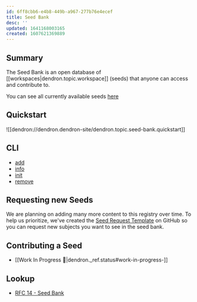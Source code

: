 ```yaml
---
id: 6ff8cbb6-e4b8-449b-a967-277b76e4ecef
title: Seed Bank
desc: ''
updated: 1641168003165
created: 1607621369889
---
```


## Summary

The Seed Bank is an open database of [[workspaces|dendron.topic.workspace]] (seeds) that anyone can access and contribute to. 

You can see all currently available seeds [here](https://github.com/dendronhq/dendron/blob/dev/packages/engine-server/src/seed/registry.ts#L8:L8)

## Quickstart
![[dendron://dendron.dendron-site/dendron.topic.seed-bank.quickstart]]

<!-- If you have a vault that you think would make a good addition to the seed bank, you can submit a vault by following the instructions below:

1. make sure your vault is pushed to a public git registry like GitHub
2. make sure that your vault has a public `README.md` and `LICENSE.md` inside the vault
3. ping kevin on Discord or by email at [kevin@dendron.so](mailto:kevin@dendron.so) :)
 -->

## CLI

- [add](https://docs.dendron.so/notes/945a1bf2-2d6c-4792-87d0-bf87b7f94182/#add)
- [info](https://docs.dendron.so/notes/945a1bf2-2d6c-4792-87d0-bf87b7f94182/#info)
- [init](https://docs.dendron.so/notes/945a1bf2-2d6c-4792-87d0-bf87b7f94182/#init)
- [remove](https://docs.dendron.so/notes/945a1bf2-2d6c-4792-87d0-bf87b7f94182/#remove)

## Requesting new Seeds

We are planning on adding many more content to this registry over time. To help us prioritize, we've 
created the [Seed Request Template](https://github.com/dendronhq/dendron/issues/new?assignees=&labels=&template=seed-request.md&title=) on GitHub so you can request new subjects you want to see in the seed bank.

## Contributing a Seed
- [[Work In Progress 🚧|dendron._ref.status#work-in-progress-]]

## Lookup
- [RFC 14 - Seed Bank](https://docs.dendron.so/notes/4039fc46-06b2-4f83-b817-fc490bafbcb3/)
